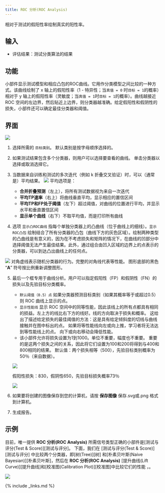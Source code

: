 ```yaml
---
title: ROC 分析(ROC Analysis)
---
```

相对于测试的假阳性率绘制真实的阳性率。






## 输入
- 评估结果：测试分类算法的结果

## 功能
小部件显示测试模型和相应凸包的ROC曲线。它用作分类模型之间比较的一种方式。该曲线绘制了 x 轴上的假阳性率（1 - 特异性；当`真值 = 0` 时`目标 = 1`的概率）相对于 y 轴上的假阳性率（灵敏度；当`真值 = 1`时`目标 = 1`的概率）。曲线越接近 ROC 空间的左边界，然后贴近上边界，则分类器越准确。给定假阳性和假阴性的损失，小部件还可以确定最佳分类器和阈值。

## 界面

![](/assets/images/evaluate/ROCAnalysis-basic-stamped.png.webp)

1. 选择所需的 `目标类别`。 默认类别是按字母顺序选择的。
2. 如果测试结果包含多个分类器，则用户可以选择要查看的曲线。 单击分类器以选择或取消选择它。
3. 当数据来自训练和测试的多次迭代（例如 k 折叠交叉验证）时，可以（通常是）平均结果。
   ![](/assets/images/evaluate/ROC-Comparison.png.webp)
    平均选项是：
      - **合并折叠预测**（左上），将所有测试数据视为来自一次迭代
      - **平均TP速率**（右上）将曲线垂直平均，显示相应的置信区间
      - **平均TP和FP处于阈值**（左下）超过阈值，对曲线的位置进行平均，并显示水平和垂直置信区间
      - **显示单个曲线**（右下）不取平均值，而是打印所有曲线

4. 选项 `显示凸ROC曲线` 指每个单独分类器上的凸曲线（位于曲线上的细线）。`显示ROC凸包` 绘制结合了所有分类器的凸包（曲线下方的灰色区域）。绘制两种类型的凸曲线是有意义的，因为在不考虑损失和矩阵的情况下，在曲线的凹部分中选择阈值无法产生最佳结果。此外，通过组合由凹入区域的边界上的点表示的分类器，可以到达凸出曲线上的任何点。

  ![](/assets/images/evaluate/ROCAnalysis-AUC.png.webp)
  对角虚线表示随机分类器的行为。完整的对角线代表等性能。 图形底部的黑色 “**A**” 符号按比例重新调整图形。

5. 最后一个框专用于曲线分析。用户可以指定假阳性（FP）和假阴性（FN）的损失以及先验目标分类概率。
    - `默认阈值（0.5）点` 如果分类器预测目标类别（如果其概率等于或超过0.5）则 ROC 曲线上显示的点。
    - `显示性能线` 显示 ROC 空间中的同等性能，因此该线上的所有点都具有相同的损益。左上方的线比右下方的线好。线的方向取决于损失和概率。 这给出了描述给定损失的最佳阈值的方法：这是具有给定倾斜度的切线与曲线接触并在图中标出的点。 如果将等性能线向左或向上推，学习者将无法达到等性能线上的点。 向下或向右移动会降低性能。
    - 该小部件允许将损失设置为1到1000。单位不重要，幅度也不重要。 重要的是这两个损失之间的关系，因此将它们设置为100和200将得到与400和800相同的结果。
    默认值：两个损失相等（500），先验目标类别概率为50％（来自数据）。

    ![](/assets/images/evaluate/ROCAnalysis-Plain.png.webp)

    假阳性损失：830，假阴性650，先验目标损失概率73％

    ![](/assets/images/evaluate/ROCAnalysis.png.webp)

6. 如果要将创建的图像保存到您的计算机，请按 **保存图像** 保存.svg或.png 格式到计算机。
7. 生成报告。


## 示例
目前，唯一提供 **ROC 分析(ROC Analysis)** 所需信号类型正确的小部件是[测试与评分(Test & Score)][测试与评分]。 下面，我们在 [测试与评分(Test & Score)][测试与评分] 中比较两个分类器，即[树(Tree)][树] 和[朴素贝叶斯(Naive Bayesian)][朴素贝叶斯]，然后在 **ROC 分析(ROC Analysis)** [提升曲线(Lift Curve)][提升曲线]和[校准图(Calibration Plot)][校准图]中比较它们的性能 ，。



![](/assets/images/evaluate/ROCAnalysis-example.png.webp)

{% include _links.md %}